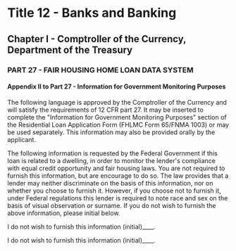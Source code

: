 
# Title 12 - Banks and Banking
## Chapter I - Comptroller of the Currency, Department of the Treasury
### PART 27 - FAIR HOUSING HOME LOAN DATA SYSTEM
#### Appendix II to Part 27 - Information for Government Monitoring Purposes

The following language is approved by the Comptroller of the Currency and will satisfy the requirements of 12 CFR part 27. It may be inserted to complete the "Information for Government Monitoring Purposes" section of the Residential Loan Application Form (FHLMC Form 65/FNMA 1003) or may be used separately. This information may also be provided orally by the applicant.

The following information is requested by the Federal Government if this loan is related to a dwelling, in order to monitor the lender's compliance with equal credit opportunity and fair housing laws. You are not required to furnish this information, but are encourage to do so. The law provides that a lender may neither discriminate on the basis of this information, nor on whether you choose to furnish it. However, if you choose not to furnish it, under Federal regulations this lender is required to note race and sex on the basis of visual observation or surname. If you do not wish to furnish the above information, please initial below.

I do not wish to furnish this information (initial)____.

I do not wish to furnish this information (initial)____.
